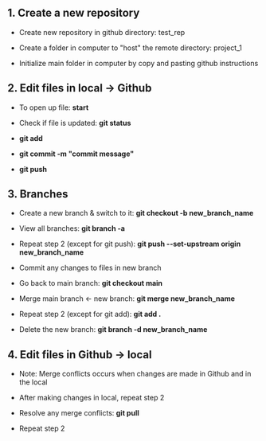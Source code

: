 ## 1. Create a new repository

* Create new repository in github directory: test_rep

* Create a folder in computer to "host" the remote directory: project_1

* Initialize main folder in computer by copy and pasting github instructions

## 2. Edit files in local -> Github

* To open up file: **start <file name>**

* Check if file is updated: **git status**

* **git add <file name>**

* **git commit -m "commit message"**

* **git push**

## 3. Branches

* Create a new branch & switch to it: **git checkout -b new_branch_name**

* View all branches: **git branch -a**

* Repeat step 2 (except for git push): **git push --set-upstream origin new_branch_name**

* Commit any changes to files in new branch

* Go back to main branch: **git checkout main**

* Merge main branch <- new branch: **git merge new_branch_name**

* Repeat step 2 (except for git add): **git add .**

* Delete the new branch: **git branch -d new_branch_name**

## 4. Edit files in Github -> local

* Note: Merge conflicts occurs when changes are made in Github and in the local

* After making changes in local, repeat step 2

* Resolve any merge conflicts: **git pull**

* Repeat step 2




